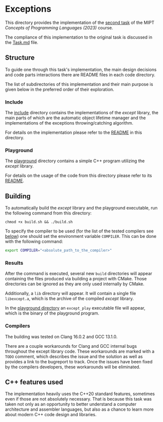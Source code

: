 # Exceptions

This directory provides the implementation of
the [second task](https://clck.ru/33rtCX) of
the MIPT *Concepts of Programming Languages (2023)* course.

The compliance of this implementation to the original task is discussed
in the [Task.md](Task.md) file.

## Structure

To guide one through this task's implementation, the main design decisions
and code parts interactions there are README files in each code directory.

The list of subdirectories of this implementation and their main purpose is
given below in the preferred order of their exploration.

### Include

The [include](include) directory contains the implementations of the *except*
library, the main parts of which are the automatic object lifetime manager
and the implementations of the exceptions throwing/catching algorithm.

For details on the implementation please refer to
the [README](include/README.md) in this directory.

### Playground

The [playground](playground) directory contains a simple C++ program utilizing
the *except* library.

For details on the usage of the code from this directory please refer to its
[README](programs/README.md).

## Building

To automatically build the *except* library and the playground executable,
run the following command from this directory:

```shell
chmod +x build.sh && ./build.sh
```

To specify the compiler to be used (for the list of the tested compilers
see [below](#compilers)) one should set the environment variable `COMPILER`.
This can be done with the following command:

```bash
export COMPILER="<absolute_path_to_the_compiler>"
```

### Results

After the command is executed, several new `build` directories will appear
containing the files produced via building a project with CMake.
Those directories can be ignored as they are only used internally by CMake.

Additionally, a `lib` directory will appear. It will contain a single file
`libexcept.a`, which is the archive of the compiled *except* library.

In the [playground directory](playground) an `except_play` executable file will
appear, which is the binary of the playground program.

### Compilers

The building was tested on Clang 16.0.2 and GCC 13.1.0.

There are a couple workarounds for Clang and GCC internal bugs throughout
the except library code. These workarounds are marked with a `TODO` comment,
which describes the issue and the solution as well as provides a link to
the bugreport to track. Once the issues have been fixed by the compilers
developers, these workarounds will be eliminated.

## C++ features used

The implementation heavily uses the C++20 standard features, sometimes even if
those are not absolutely necessary. That is because this task was taken not only
as an opportunity to better understand a computer architecture and assembler
languages, but also as a chance to learn more about modern C++ code design
and libraries.
